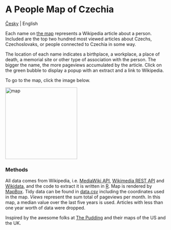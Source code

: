 # A People Map of Czechia

[Česky](../master/README.md) | English

Each name on [the map](https://jchrom.github.io/people-map-cs/index.html) represents a Wikipedia article about a person. Included are the top two hundred most viewed articles about Czechs, Czechoslovaks, or people connected to Czechia in some way.

The location of each name indicates a birthplace, a workplace, a place of death, a memorial site or other type of association with the person. The bigger the name, the more pageviews accumulated by the article. Click on the green bubble to display a popup with an extract and a link to Wikipedia.

To go to the map, click the image below.

<a href="https://jchrom.github.io/people-map-cs/index.html" title="Click for redirect to the map">
  <img src="../master/map.png" alt="map" height="225px" width="auto" target="_blank" />
</a>

### Methods

All data comes from Wikipedia, i.e. [MediaWiki API](https://cs.wikipedia.org/w/api.php?action=help&modules=main&recursivesubmodules), [Wikimedia REST API](https://cs.wikipedia.org/api/rest_v1/) and [Wikidata](https://www.wikidata.org/wiki/Wikidata:Main_Page), and the code to extract it is written in [R](https://cran.r-project.org/index.html). Map is rendered by [MapBox](https://www.mapbox.com/). Tidy data can be found in [data.csv](../master/data.csv) including the coordinates used in the map. _Views_ represent the sum total of pageviews per month. In this map, a median value over the last five years is used. Articles with less than one year worth of data were dropped.

Inspired by the awesome folks at [The Pudding](https://pudding.cool) and their maps of the US and the UK.

